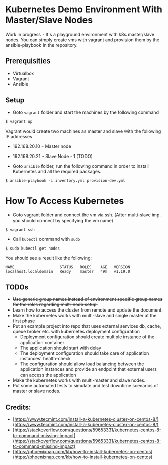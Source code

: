 # Kubernetes Demo Environment With Master/Slave Nodes
Work in progress - It's a playground environment with k8s master/slave nodes. You can simply create vms with vagrant and provision them by the ansible-playbook in the repository.

## Prerequisities
* Virtualbox
* Vagrant
* Ansible

## Setup
* Goto `vagrant` folder and start the machines by the following command
```shell
$ vagrant up
```
Vagrant would create two machines as master and slave with the following IP addresses
* 192.168.20.10 - Master node
* 192.168.20.21	- Slave Node - 1 (TODO)

* Goto `ansible` folder, run the following command in order to install Kubernetes and all the required packages.
```shell
$ ansible-playbook -i inventory.yml provision-dev.yml
```

# How To Access Kubernetes
* Goto vagrant folder and connect the vm via ssh. (After multi-slave imp. you should connect by specifying the vm name)
```
$ vagrant ssh
```

* Call `kubectl` command with `sudo`
```
$ sudo kubectl get nodes
```

You should see a result like the following:
```
NAME                    STATUS   ROLES    AGE   VERSION
localhost.localdomain   Ready    master   49m   v1.19.0
```

## TODOs
* ~~Use generic group names instead of environment specific group names for the roles regarding multi-node setup.~~
* Learn how to access the cluster from remote and update the document.
* Make the kubernetes works with multi-slave and single master at the first phase
* Put an example project into repo that uses external services db, cache, queue broker etc. with kubernetes deployment configuration
	* Deployment configuration should create multiple instance of the application container
	* The application should start with delay
	* The deployment configuration should take care of application instances' health-check
	* The configuration should allow load balancing between the application instances and provide an endpoint that external users can access the application
* Make the kubernetes works with multi-master and slave nodes.
* Put some automated tests to simulate and test downtime scenarios of master or slave nodes.


## Credits:
* [https://www.tecmint.com/install-a-kubernetes-cluster-on-centos-8/](https://www.tecmint.com/install-a-kubernetes-cluster-on-centos-8/)
* [https://stackoverflow.com/questions/59653331/kubernetes-centos-8-tc-command-missing-impact](https://stackoverflow.com/questions/59653331/kubernetes-centos-8-tc-command-missing-impact)
* [https://phoenixnap.com/kb/how-to-install-kubernetes-on-centos](https://phoenixnap.com/kb/how-to-install-kubernetes-on-centos)